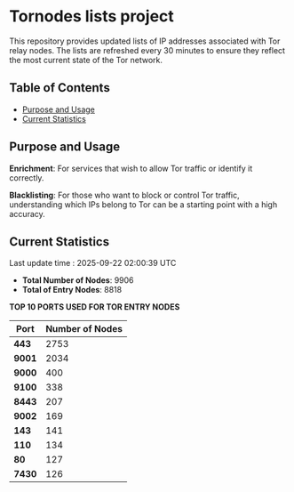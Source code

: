# Tornodes lists project

This repository provides updated lists of IP addresses associated with Tor relay nodes. The lists are refreshed every 30 minutes to ensure they reflect the most current state of the Tor network.

## Table of Contents

- [Purpose and Usage](#purpose-and-usage)
- [Current Statistics](#current-statistics)


## Purpose and Usage

**Enrichment**: For services that wish to allow Tor traffic or identify it correctly.

**Blacklisting**: For those who want to block or control Tor traffic, understanding which IPs belong to Tor can be a starting point with a high accuracy.

## Current Statistics

Last update time : 2025-09-22 02:00:39 UTC

- **Total Number of Nodes**: 9906
- **Total of Entry Nodes**: 8818

**TOP 10 PORTS USED FOR TOR ENTRY NODES**

| **Port** | **Number of Nodes** |
|------|-----------------|
| **443**   | 2753  |
| **9001**   | 2034  |
| **9000**   | 400  |
| **9100**   | 338  |
| **8443**   | 207  |
| **9002**   | 169  |
| **143**   | 141  |
| **110**   | 134  |
| **80**   | 127  |
| **7430**   | 126  |

